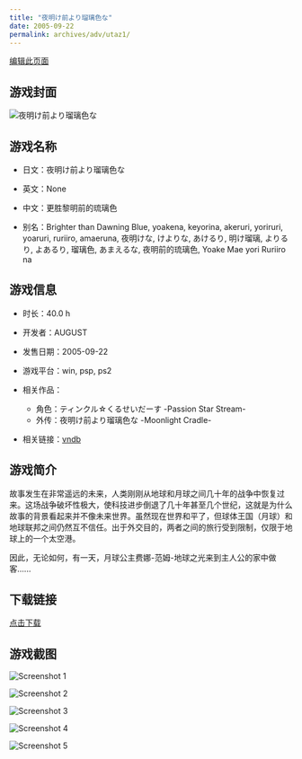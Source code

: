 ```yaml
---
title: "夜明け前より瑠璃色な"
date: 2005-09-22
permalink: archives/adv/utaz1/
---
```

[编辑此页面](https://github.com/ACG-3/ADV3-source/blob/main/source/_posts/%E5%A4%9C%E6%98%8E%E3%81%91%E5%89%8D%E3%82%88%E3%82%8A%E7%91%A0%E7%92%83%E8%89%B2%E3%81%AA%20-Moonlight%20Cradle-.md)

## 游戏封面

![夜明け前より瑠璃色な](https://pan.timero.xyz/d/onedrive/img_lib_001/%E5%A4%9C%E6%98%8E%E3%81%91%E5%89%8D%E3%82%88%E3%82%8A%E7%91%A0%E7%92%83%E8%89%B2%E3%81%AA%20-Moonlight%20Cradle-_cover.avif)


## 游戏名称

- 日文：夜明け前より瑠璃色な
- 英文：None
- 中文：更胜黎明前的琉璃色

- 别名：Brighter than Dawning Blue, yoakena, keyorina, akeruri, yoriruri, yoaruri, ruriiro, amaeruna, 夜明けな, けよりな, あけるり, 明け瑠璃, よりるり, よあるり, 瑠璃色, あまえるな, 夜明前的琉璃色, Yoake Mae yori Ruriiro na


## 游戏信息

- 时长：40.0 h
- 开发者：AUGUST
- 发售日期：2005-09-22
- 游戏平台：win, psp, ps2
- 相关作品：
   - 角色：ティンクル☆くるせいだーす -Passion Star Stream-
   - 外传：夜明け前より瑠璃色な -Moonlight Cradle-

- 相关链接：[vndb](https://vndb.org/v232)


## 游戏简介

故事发生在非常遥远的未来，人类刚刚从地球和月球之间几十年的战争中恢复过来。这场战争破坏性极大，使科技进步倒退了几十年甚至几个世纪，这就是为什么故事的背景看起来并不像未来世界。虽然现在世界和平了，但球体王国（月球）和地球联邦之间仍然互不信任。出于外交目的，两者之间的旅行受到限制，仅限于地球上的一个太空港。

因此，无论如何，有一天，月球公主费娜-范姆-地球之光来到主人公的家中做客......




## 下载链接

[点击下载](https://pan.timero.xyz/onedrive/adv_lib_001/%E5%A4%9C%E6%98%8E%E3%81%91%E5%89%8D%E3%82%88%E3%82%8A%E7%91%A0%E7%92%83%E8%89%B2%E3%81%AA%20-Moonlight%20Cradle-)


## 游戏截图


![Screenshot 1](https://pan.timero.xyz/d/onedrive/img_lib_001/%E5%A4%9C%E6%98%8E%E3%81%91%E5%89%8D%E3%82%88%E3%82%8A%E7%91%A0%E7%92%83%E8%89%B2%E3%81%AA%20-Moonlight%20Cradle-_Screenshot_1.avif)

![Screenshot 2](https://pan.timero.xyz/d/onedrive/img_lib_001/%E5%A4%9C%E6%98%8E%E3%81%91%E5%89%8D%E3%82%88%E3%82%8A%E7%91%A0%E7%92%83%E8%89%B2%E3%81%AA%20-Moonlight%20Cradle-_Screenshot_2.avif)

![Screenshot 3](https://pan.timero.xyz/d/onedrive/img_lib_001/%E5%A4%9C%E6%98%8E%E3%81%91%E5%89%8D%E3%82%88%E3%82%8A%E7%91%A0%E7%92%83%E8%89%B2%E3%81%AA%20-Moonlight%20Cradle-_Screenshot_3.avif)

![Screenshot 4](https://pan.timero.xyz/d/onedrive/img_lib_001/%E5%A4%9C%E6%98%8E%E3%81%91%E5%89%8D%E3%82%88%E3%82%8A%E7%91%A0%E7%92%83%E8%89%B2%E3%81%AA%20-Moonlight%20Cradle-_Screenshot_4.avif)

![Screenshot 5](https://pan.timero.xyz/d/onedrive/img_lib_001/%E5%A4%9C%E6%98%8E%E3%81%91%E5%89%8D%E3%82%88%E3%82%8A%E7%91%A0%E7%92%83%E8%89%B2%E3%81%AA%20-Moonlight%20Cradle-_Screenshot_5.avif)

